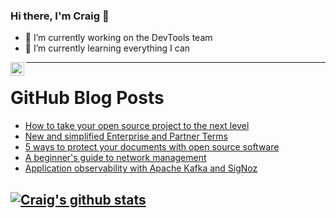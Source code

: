 ### Hi there, I'm Craig 👋

<!--
**CraigTeelFugro/CraigTeelFugro** is a ✨ _special_ ✨ repository because its `README.md` (this file) appears on your GitHub profile.

Here are some ideas to get you started:
-->

- 🔭 I’m currently working on the DevTools team
- 🌱 I’m currently learning everything I can

[<img align="left" alt="Craig Teel | LinkedIn" width="22px" src="https://cdn.jsdelivr.net/npm/simple-icons@v3/icons/linkedin.svg" />][linkedin]

---

# GitHub Blog Posts

<!-- BLOG-POST-LIST:START -->
- [How to take your open source project to the next level](https://opensource.com/article/21/4/open-source-saas)
- [New and simplified Enterprise and Partner Terms](https://github.blog/2021-04-20-new-simplified-enterprise-and-partner-terms/)
- [5 ways to protect your documents with open source software](https://opensource.com/article/21/4/secure-documents-open-source)
- [A beginner&#039;s guide to network management](https://opensource.com/article/21/4/network-management)
- [Application observability with Apache Kafka and SigNoz](https://opensource.com/article/21/4/observability-apache-kafka-signoz)
<!-- BLOG-POST-LIST:END -->

## [![Craig's github stats](https://github-readme-stats.vercel.app/api?username=craigteelfugro)](https://github.com/anuraghazra/github-readme-stats)


[linkedin]: https://linkedin.com/in/craig-teel-b8786771

